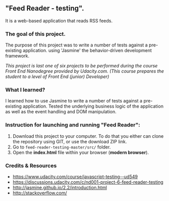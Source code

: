 ## "Feed Reader - testing".
It is a web-based application that reads RSS feeds.

### The goal of this project.
The purpose of this project was to write a number of tests against a pre-existing application. using 'Jasmine' the behavior-driven development framework.

_This project is last one of six projects to be performed during the course Front End Nanodegree provided by Udacity.com. (This course prepares the student to a level of Front End (junior) Developer)_

### What I learned?

I learned how to use Jasmine to write a number of tests against a pre-existing application. Tested the underlying business logic of the application as well as the event handling and DOM manipulation.

###  Instruction for launching and running "Feed Reader":
1. Download this project to your computer. To do that you either can clone the repository using GIT, or use the download ZIP link.
2. Go to `feed-reader-testing-master/src/` folder.
3. Open the __index.html__ file within your browser (__modern browser__).

### Credits & Resources
- https://www.udacity.com/course/javascript-testing--ud549
- https://discussions.udacity.com/c/nd001-project-6-feed-reader-testing
- http://jasmine.github.io/2.2/introduction.html
- http://stackoverflow.com/
